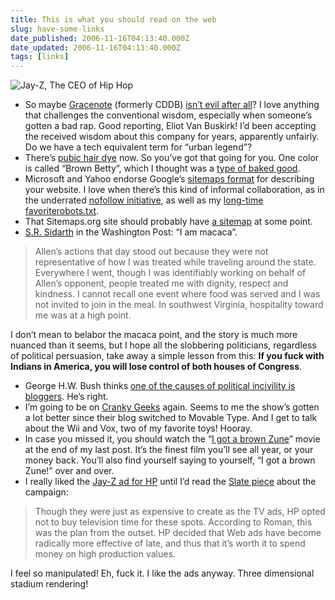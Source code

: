 ```yaml
---
title: This is what you should read on the web
slug: have-some-links
date_published: 2006-11-16T04:13:40.000Z
date_updated: 2006-11-16T04:13:40.000Z
tags: [links]
---
```


![Jay-Z, The CEO of Hip Hop](http://www.dashes.com/anil/images/jay-z-ceo.jpg)

- So maybe [Gracenote](http://www.gracenote.com/) (formerly CDDB) [isn’t evil after all](http://www.wired.com/news/columns/1,72105-2.html)? I love anything that challenges the conventional wisdom, especially when someone’s gotten a bad rap. Good reporting, Eliot Van Buskirk! I’d been accepting the received wisdom about this company for years, apparently unfairly. Do we have a tech equivalent term for “urban legend”?
- There’s [pubic hair dye](http://bettybeauty.com/our_story.html) now. So you’ve got that going for you. One color is called “Brown Betty”, which I thought was a [type of baked good](http://www.epicurious.com/recipes/recipe_views/views/106204).
- Microsoft and Yahoo endorse Google’s [sitemaps format](http://www.sitemaps.org/) for describing your website. I love when there’s this kind of informal collaboration, as in the underrated [nofollow initiative](http://www.sixapart.com/pronet/weblog/2005/01/introduction_to.html), as well as my [long-time favorite](http://www.dashes.com/anil/2005/01/19/the_social_impa)[robots.txt](http://en.wikipedia.org/wiki/Robots.txt).
- That Sitemaps.org site should probably have [a sitemap](http://www.sitemaps.org/sitemap.xml) at some point.
- [S.R. Sidarth](http://www.washingtonpost.com/wp-dyn/content/article/2006/11/10/AR2006111001381.html) in the Washington Post: “I am macaca”.

> Allen’s actions that day stood out because they were not representative of how I was treated while traveling around the state. Everywhere I went, though I was identifiably working on behalf of Allen’s opponent, people treated me with dignity, respect and kindness. I cannot recall one event where food was served and I was not invited to join in the meal. In southwest Virginia, hospitality toward me was at a high point.

I don’t mean to belabor the macaca point, and the story is much more nuanced than it seems, but I hope all the slobbering politicians, regardless of political persuasion, take away a simple lesson from this: **If you fuck with Indians in America, you will lose control of both houses of Congress**.

- George H.W. Bush thinks [one of the causes of political incivility is bloggers](http://thinkprogress.org/2006/11/14/hwbloggers/). He’s right.
- I’m going to be on [Cranky Geeks](http://www.crankygeeks.com/2006/11/cranky_geeks_episode_36_web_30_1.html) again. Seems to me the show’s gotten a lot better since their blog switched to Movable Type. And I get to talk about the Wii and Vox, two of my favorite toys! Hooray.
- In case you missed it, you should watch the “[I got a brown Zune](http://www.dashes.com/anil/2006/11/14/the_problem_is_)” movie at the end of my last post. It’s the finest film you’ll see all year, or your money back. You’ll also find yourself saying to yourself, “I got a brown Zune!” over and over.
- I really liked the [Jay-Z ad for HP](http://www.hp.com/personalagain/us/en/main_jay_z.html) until I’d read the [Slate piece](http://www.slate.com/id/2151523) about the campaign:

> Though they were just as expensive to create as the TV ads, HP opted not to buy television time for these spots. According to Roman, this was the plan from the outset. HP decided that Web ads have become radically more effective of late, and thus that it’s worth it to spend money on high production values.

I feel so manipulated! Eh, fuck it. I like the ads anyway. Three dimensional stadium rendering!
